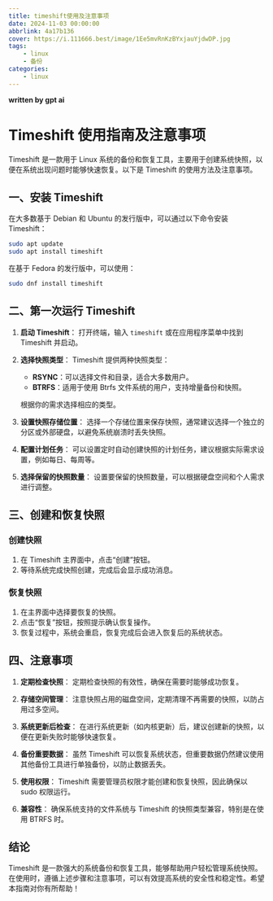 ```yaml
---
title: timeshift使用及注意事项
date: 2024-11-03 00:00:00
abbrlink: 4a17b136
cover: https://i.111666.best/image/1Ee5mvRnKzBYxjauYjdwDP.jpg
tags: 
    - linux
    - 备份
categories:
    - linux
---
```

**written by gpt ai**

# Timeshift 使用指南及注意事项

Timeshift 是一款用于 Linux 系统的备份和恢复工具，主要用于创建系统快照，以便在系统出现问题时能够快速恢复。以下是 Timeshift 的使用方法及注意事项。

## 一、安装 Timeshift

在大多数基于 Debian 和 Ubuntu 的发行版中，可以通过以下命令安装 Timeshift：

```bash
sudo apt update
sudo apt install timeshift
```

在基于 Fedora 的发行版中，可以使用：

```bash
sudo dnf install timeshift
```

## 二、第一次运行 Timeshift

1. **启动 Timeshift**：
   打开终端，输入 `timeshift` 或在应用程序菜单中找到 Timeshift 并启动。

2. **选择快照类型**：
   Timeshift 提供两种快照类型：
   - **RSYNC**：可以选择文件和目录，适合大多数用户。
   - **BTRFS**：适用于使用 Btrfs 文件系统的用户，支持增量备份和快照。

   根据你的需求选择相应的类型。

3. **设置快照存储位置**：
   选择一个存储位置来保存快照，通常建议选择一个独立的分区或外部硬盘，以避免系统崩溃时丢失快照。

4. **配置计划任务**：
   可以设置定时自动创建快照的计划任务，建议根据实际需求设置，例如每日、每周等。

5. **选择保留的快照数量**：
   设置要保留的快照数量，可以根据硬盘空间和个人需求进行调整。

## 三、创建和恢复快照

### 创建快照

1. 在 Timeshift 主界面中，点击“创建”按钮。
2. 等待系统完成快照创建，完成后会显示成功消息。

### 恢复快照

1. 在主界面中选择要恢复的快照。
2. 点击“恢复”按钮，按照提示确认恢复操作。
3. 恢复过程中，系统会重启，恢复完成后会进入恢复后的系统状态。

## 四、注意事项

1. **定期检查快照**：
   定期检查快照的有效性，确保在需要时能够成功恢复。

2. **存储空间管理**：
   注意快照占用的磁盘空间，定期清理不再需要的快照，以防占用过多空间。

3. **系统更新后检查**：
   在进行系统更新（如内核更新）后，建议创建新的快照，以便在更新失败时能够快速恢复。

4. **备份重要数据**：
   虽然 Timeshift 可以恢复系统状态，但重要数据仍然建议使用其他备份工具进行单独备份，以防止数据丢失。

5. **使用权限**：
   Timeshift 需要管理员权限才能创建和恢复快照，因此确保以 sudo 权限运行。

6. **兼容性**：
   确保系统支持的文件系统与 Timeshift 的快照类型兼容，特别是在使用 BTRFS 时。

## 结论

Timeshift 是一款强大的系统备份和恢复工具，能够帮助用户轻松管理系统快照。在使用时，遵循上述步骤和注意事项，可以有效提高系统的安全性和稳定性。希望本指南对你有所帮助！
